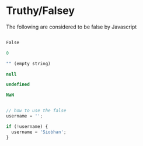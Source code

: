 # Truthy/Falsey

The following are considered to be false by Javascript

```javascript

False

0

"" (empty string)

null

undefined

NaN


// how to use the false
username = '';

if (!username) {
  username = 'Siobhan';
}

```